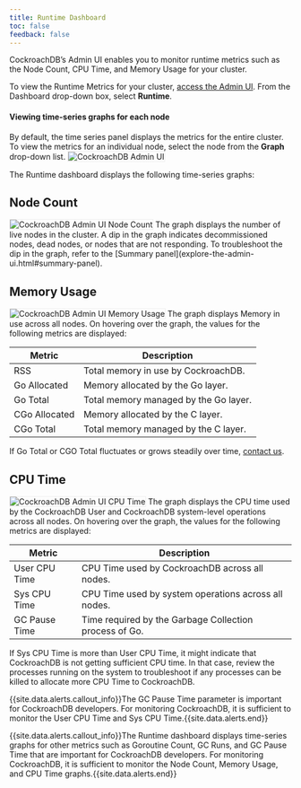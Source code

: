 ```yaml
---
title: Runtime Dashboard
toc: false
feedback: false
---
```


CockroachDB’s Admin UI enables you to monitor runtime metrics such as the Node Count, CPU Time, and Memory Usage for your cluster.

<div id="toc"></div>

To view the Runtime Metrics for your cluster, [access the Admin UI](explore-the-admin-ui.html#access-the-admin-ui). From the Dashboard drop-down box, select **Runtime**.

#### Viewing time-series graphs for each node
By default, the time series panel displays the metrics for the entire cluster. To view the metrics for an individual node, select the node from the **Graph** drop-down list.
<img src="{{ 'images/admin_ui_select_node.png' | relative_url }}" alt="CockroachDB Admin UI" style="border:1px solid #eee;max-width:40%"/>

The Runtime dashboard displays the following time-series graphs:

## Node Count
<img src="{{ 'images/admin_ui_node_count.png' | relative_url }}" alt="CockroachDB Admin UI Node Count" style="border:1px solid #eee;max-width:100%" />
The graph displays the number of live nodes in the cluster.
A dip in the graph indicates decommissioned nodes, dead nodes, or nodes that are not responding. To troubleshoot the dip in the graph, refer to the [Summary panel](explore-the-admin-ui.html#summary-panel).

## Memory Usage
<img src="{{ 'images/admin_ui_memory_usage.png' | relative_url }}" alt="CockroachDB Admin UI Memory Usage" style="border:1px solid #eee;max-width:100%" />
The graph displays Memory in use across all nodes.
On hovering over the graph, the values for the following metrics are displayed:

Metric | Description
--------|----
RSS | Total memory in use by CockroachDB.
Go Allocated | Memory allocated by the Go layer.
Go Total | Total memory managed by the Go layer.
CGo Allocated | Memory allocated by the C layer.
CGo Total | Total memory managed by the C layer.

If Go Total or CGO Total fluctuates or grows steadily over time, [contact us](https://forum.cockroachlabs.com/).

## CPU Time
<img src="{{ 'images/admin_ui_cpu_time.png' | relative_url }}" alt="CockroachDB Admin UI CPU Time" style="border:1px solid #eee;max-width:100%" />
The graph displays the CPU time used by the CockroachDB User and CockroachDB system-level operations across all nodes.
On hovering over the graph, the values for the following metrics are displayed:

Metric | Description
--------|----
User CPU Time | CPU Time used by CockroachDB across all nodes.
Sys CPU Time | CPU Time used by system operations across all nodes.
GC Pause Time | Time required by the Garbage Collection process of Go.

If Sys CPU Time is more than User CPU Time, it might indicate that CockroachDB is not getting sufficient CPU time. In that case, review the processes running on the system to troubleshoot if any processes can be killed to allocate more CPU Time to CockroachDB.

{{site.data.alerts.callout_info}}The GC Pause Time parameter is important for CockroachDB developers. For monitoring CockroachDB, it is sufficient to monitor the User CPU Time and Sys CPU Time.{{site.data.alerts.end}}

{{site.data.alerts.callout_info}}The Runtime dashboard displays time-series graphs for other metrics such as Goroutine Count, GC Runs, and GC Pause Time that are important for CockroachDB developers. For monitoring CockroachDB, it is sufficient to monitor the Node Count, Memory Usage, and CPU Time graphs.{{site.data.alerts.end}}
